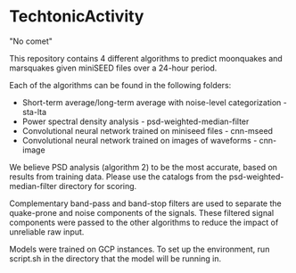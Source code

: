 # TechtonicActivity
"No comet"

This repository contains 4 different algorithms to predict moonquakes and marsquakes given miniSEED files over a 24-hour period.

Each of the algorithms can be found in the following folders:

- Short-term average/long-term average with noise-level categorization - sta-lta
- Power spectral density analysis - psd-weighted-median-filter
- Convolutional neural network trained on miniseed files - cnn-mseed
- Convolutional neural network trained on images of waveforms - cnn-image

We believe PSD analysis (algorithm 2) to be the most accurate, based on results from training data.
Please use the catalogs from the psd-weighted-median-filter directory for scoring.

Complementary band-pass and band-stop filters are used to separate the quake-prone and noise components of the signals.
These filtered signal components were passed to the other algorithms to reduce the impact of unreliable raw input.

Models were trained on GCP instances. To set up the environment, run script.sh in the directory that the model will be running in.
